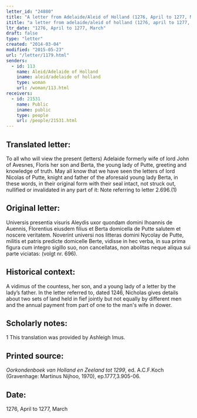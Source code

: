 ```yaml
---
letter_id: "24880"
title: "A letter from Adelaide/Aleid of Holland (1276, April to 1277, March)"
ititle: "a letter from adelaide/aleid of holland (1276, april to 1277, march)"
ltr_date: "1276, April to 1277, March"
draft: false
type: "letter"
created: "2014-03-04"
modified: "2015-05-23"
url: "/letter/1179.html"
senders:
  - id: 113
    name: Aleid/Adelaide of Holland
    iname: aleid/adelaide of holland
    type: woman
    url: /woman/113.html
receivers:
  - id: 21531
    name: Public
    iname: public
    type: people
    url: /people/21531.html
---
```

<h2> Translated letter:</h2>To all who will view the present (letters) Adelaide formerly wife of lord John of Avesnes, Floris her son and Berta, the young lady of Putte, greeting and knowledge of truth.
	May all know that we have seen the letters of lord Nicolas of Putte, knight and father of the aforesaid young lady Berta, in these words, in their original form with their seal intact, not struck out, nullified or invalidated in any part of it:
	Note referring to letter 2.696.(1)
<h2 class="mt-4"> Original letter:</h2>Universis presentia visuris Aleydis uxor quondam domini Ihoannis de Auennis, Florentius eiusdem filius et Berta domicella de Putte salutem et noscere veritatem.
Noverint universi nos litteras domini Nycolay de Putte, militis et patris predicte domicelle Berte, vidisse in hec verba, in sua prima figura cum integro sigillo suo, non cancellatas, non abolitas neque aliqua sui parte viciatas: (volgt nr. 696).
<h2 class="mt-4"> Historical context:</h2><p>A vidimus of the countess, her son, and a young lady of a letter by the lady’s father. In the letter referred to, dated 1246, Nicholas gives details about two sets of land held in fief jointly but not equally by different men and the annual payment from part of one to the man's wife in dower.</p><h2 class="mt-4"> Scholarly notes:</h2>1 This translation was provided by Ashleigh Imus.
<h2 class="mt-4"> Printed source:</h2><p><em>Oorkondenboek van Holland en Zeeland tot 1299</em>, ed. A.C.F.Koch (Gravenhage: Martinus Nijhoo, 1970), ep.1777,3.905-06.</p><h2 class="mt-4"> Date:</h2>1276, April to 1277, March